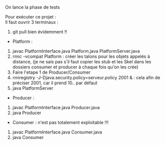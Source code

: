 <p> On lance la phase de tests </p>

<p>Pour exécuter ce projet :<br>
Il faut ouvrir 3 terminaux : </p>
<ol>
    <li> git pull bien évidemment !!</li>
</ol>

- Platform : 
<ol>
    <li> javac PlatformInterface.java Platform.java PlatformServer.java </li>
    <li> rmic -vcompat Platform : créer les talons pour les objets appelés à distance, (je ne sais pas s'il faut copier les stub et les Skel dans les dossiers consumer et producer à chaque fois qu'on les crée)</li>
    <li> Faire l'etape 1 de Producer/Consumer </li>
    <li> rmiregistry -J-Djava.security.policy=serveur.policy 2001 & : cela afin de préciser 2001, car il prend 10.. par défaut </li>
    <li> java PlatformServer </li>
</ol>

 - Producer : 
 <ol>
    <li> javac PlatformInterface.java Producer.java</li>
    <li> java Producer </li>
</ol>

 - Consumer : n'est pas totalement exploitable !!! </p>
  <ol>
    <li> javac PlatformInterface.java Consumer.java</li>
    <li> java Consumer </li>
</ol>
